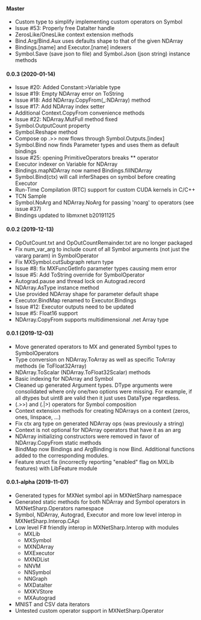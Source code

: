 #### Master
* Custom type to simplify implementing custom operators on Symbol
* Issue #53: Properly free DataIter handle
* ZerosLike/OnesLike context extension methods
* Bind.Arg/Bind.Aux uses defaults shape to that of the given NDArray
* Bindings.[name] and Executor.[name] indexers
* Symbol.Save (save json to file) and Symbol.Json (json string) instance methods

#### 0.0.3 (2020-01-14)
* Issue #20: Added Constant:>Variable type
* Issue #19: Empty NDArray error on ToString
* Issue #18: Add NDArray.CopyFrom(_:NDArray) method
* Issue #17: Add NDArray index setter
* Additional Context.CopyFrom convenience methods
* Issue #22: NDArray.MutFull method fixed
* Symbol.OutputCount property
* Symbol.Reshape method
* Compose op .>> now flows through Symbol.Outputs.[index]
* Symbol.Bind now finds Parameter types and uses them as default bindings
* Issue #25: opening PrimitiveOperators breaks ** operator
* Executor indexer on Variable for NDArray
* Bindings.mapNDArray now named Bindings.fillNDArray
* Symbol.Bind(ctx) will call inferShapes on symbol before creating Executor
* Run-Time Compilation (RTC) support for custom CUDA kernels in C/C++
* TCN Sample
* Symbol.NoArg and NDArray.NoArg for passing 'noarg' to operators (see issue #37)
* Bindings updated to libmxnet b20191125

#### 0.0.2 (2019-12-13)
* OpOutCount.txt and OpOutCountRemainder.txt are no longer packaged
* Fix num_var_arg to include count of all Symbol arguments (not just the vararg param) in SymbolOperator
* Fix MXSymbol.cutSubgraph return type
* Issue #8: fix MXFuncGetInfo parameter types causing mem error
* Issue #5: Add ToString override for SymbolOperator
* Autograd.pause and thread lock on Autograd.record
* NDArray.AsType instance method
* Use provided NDArray shape for parameter default shape
* Executor.BindMap renamed to Executor.Bindings
* Issue #12: Executor outputs need to be updated
* Issue #5: Float16 support
* NDArray.CopyFrom supports multidimensional .net Array type

#### 0.0.1 (2019-12-03)
* Move generated operators to MX and generated Symbol types to SymbolOperators
* Type conversion on NDArray.ToArray as well as specific ToArray methods (ie ToFloat32Array)
* NDArray.ToScalar (NDArray.ToFloat32Scalar) methods
* Basic indexing for NDArray and Symbol
* Cleaned up generated Argument types. DType arguments were consolidated where only one/two options were missing. For example, if all dtypes but uint8 are valid then it just uses DataType regardless.
* (.>>) and (.|>) operators for Symbol composition
* Context extension methods for creating NDArrays on a context (zeros, ones, linspace, ...)
* Fix ctx arg type on generated NDArray ops (was previously a string)
* Context is not optional for NDArray operators that have it as an arg
* NDArray initializing constructors were removed in favor of NDArray.CopyFrom static methods
* BindMap now Bindings and ArgBinding is now Bind. Additional functions added to the corresponding modules.
* Feature struct fix (incorrectly reporting "enabled" flag on MXLib features) with LibFeature module


#### 0.0.1-alpha (2019-11-07)
* Generated types for MXNet symbol api in MXNetSharp namespace
* Generated static methods for both NDArray and Symbol operators in MXNetSharp.Operators namespace
* Symbol, NDArray, Autograd, Executor and more low level interop in MXNetSharp.Interop.CApi 
* Low level F# friendly interop in MXNetSharp.Interop with modules
  - MXLib
  - MXSymbol
  - MXNDArray
  - MXExecutor
  - MXNDList
  - NNVM
  - NNSymbol
  - NNGraph
  - MXDataIter
  - MXKVStore
  - MXAutograd
* MNIST and CSV data iterators
* Untested custom operator support in MXNetSharp.Operator

